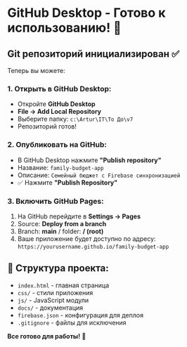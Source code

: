 # GitHub Desktop - Готово к использованию! 🎉

## Git репозиторий инициализирован ✅

Теперь вы можете:

### 1. Открыть в GitHub Desktop:

- Откройте **GitHub Desktop**
- **File → Add Local Repository**
- Выберите папку: `c:\Artur\IT\То До\v7`
- Репозиторий готов!

### 2. Опубликовать на GitHub:

- В GitHub Desktop нажмите **"Publish repository"**
- Название: `family-budget-app`
- Описание: `Семейный бюджет с Firebase синхронизацией`
- ✅ Нажмите **"Publish Repository"**

### 3. Включить GitHub Pages:

1. На GitHub перейдите в **Settings → Pages**
2. Source: **Deploy from a branch**
3. Branch: **main** / folder: **/ (root)**
4. Ваше приложение будет доступно по адресу:
   `https://yourusername.github.io/family-budget-app`

## 📁 Структура проекта:

- `index.html` - главная страница
- `css/` - стили приложения
- `js/` - JavaScript модули
- `docs/` - документация
- `firebase.json` - конфигурация для деплоя
- `.gitignore` - файлы для исключения

**Все готово для работы!** 🚀
